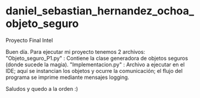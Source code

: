 # daniel_sebastian_hernandez_ochoa_objeto_seguro
Proyecto Final Intel

Buen día. Para ejecutar mi proyecto tenemos 2 archivos: 
  "Objeto_seguro_P1.py" : Contiene la clase generadora de objetos seguros (donde sucede la magia).
  "Implementacion.py" : Archivo a ejecutar en el IDE; aquí se instancian los objetos y ocurre la comunicación; el flujo del programa se imprime mediante mensajes logging.
  
  Saludos y quedo a la orden :)
